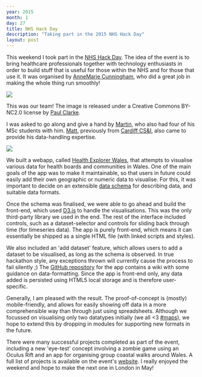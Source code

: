 ```yaml
---
year: 2015
month: 1
day: 27
title: NHS Hack Day
description: "Taking part in the 2015 NHS Hack Day"
layout: post
---
```


<p>This weekend I took part in the <a href="http://nhshackday.com" target="_blank">NHS Hack Day</a>. The idea of the event is to bring healthcare professionals together with technology enthusiasts in order to build stuff that is useful for those within the NHS and for those that use it. It was organised by <a href="https://twitter.com/amcunningham" target="_blank">AnneMarie Cunningham</a>, who did a great job in making the whole thing run smoothly!</p>

<img src="/media/blog/nhshackday2.jpg" class="large-image blog-image" />
<p class="small">This was our team! The image is released under a Creative Commons BY-NC2.0 license by <a href="https://www.flickr.com/photos/paul_clarke" target="_blank">Paul Clarke</a>.</p>

<p>I was asked to go along and give a hand by <a href="http://martinjc.com" target="_blank">Martin</a>, who also had four of his MSc students with him. <a href="http://mattjw.net" target="_blank">Matt</a>, previously from <a href="http://cs.cf.ac.uk" target="_blank">Cardiff CS&I</a>, also came to provide his data-handling expertise.</p>

<img src="/media/blog/nhshackday.png" class="large-image blog-image" />

<p>We built a webapp, called <a href="http://compjcdf.github.io/nhs_hack/app.html" target="_blank">Health Explorer Wales</a>, that attempts to visualise various data for health boards and communities in Wales. One of the main goals of the app was to make it maintainable, so that users in future could easily add their own geographic or numeric data to visualise. For this, it was important to decide on an extensible <a href="https://github.com/CompJCDF/nhs_hack/blob/master/data/descriptors.json" target="_blank">data schema</a> for describing data, and suitable data formats.</p>

<p>Once the schema was finalised, we were able to go ahead and build the front-end, which used <a href="http://d3js.org" target="_blank">D3.js</a> to handle the visualisations. This was the only third-party library we used in the end. The rest of the interface included controls, such as a dataset-selector and controls for sliding back through time (for timeseries data). The app is purely front-end, which means it can essentially be shipped as a single HTML file (with linked scripts and styles).</p>

<p>We also included an 'add dataset' feature, which allows users to add a dataset to be visualised, as long as the schema is observed. In true hackathon style, any exceptions thrown will currently cause the process to fail silently ;) The <a href="https://github.com/CompJCDF/nhs_hack" target="_blank">GitHub repository</a> for the app contains a wiki with some guidance on data-formatting. Since the app is front-end only, any data added is persisted using HTML5 local storage and is therefore user-specific.</p>

<p>Generally, I am pleased with the result. The proof-of-concept is (mostly) mobile-friendly, and allows for easily showing off data in a more comprehensible way than through just using spreadsheets. Although we focussed on visualising only two datatypes initially (we all <3 <a href="https://twitter.com/_r_309" target="_blank">#maps</a>), we hope to extend this by dropping in modules for supporting new formats in the future.</a>

<p>There were many successful projects completed as part of the event, including a new 'eye-test' concept involving a zombie game using an Oculus Rift and an app for organising group coastal walks around Wales. A full list of projects is available on the event's <a href="http://nhshackday.com/previous/events/2015/01/cardiff" target="_blank">website</a>. I really enjoyed the weekend and hope to make the next one in London in May!</p>
